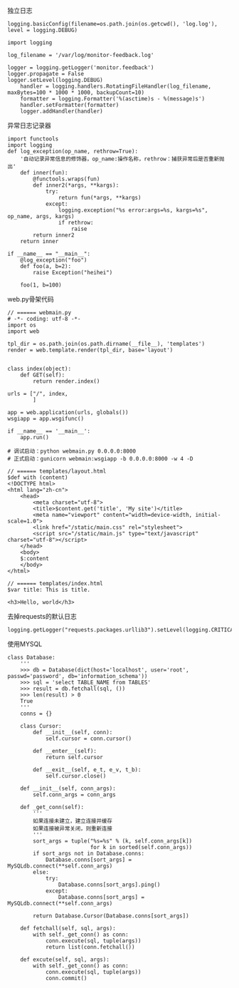 独立日志

    logging.basicConfig(filename=os.path.join(os.getcwd(), 'log.log'), level = logging.DEBUG) 

    import logging                                                                 

    log_filename = '/var/log/monitor-feedback.log'                                 

    logger = logging.getLogger('monitor.feedback')                                    
    logger.propagate = False                                                          
    logger.setLevel(logging.DEBUG)                                                    
        handler = logging.handlers.RotatingFileHandler(log_filename, maxBytes=100 * 1000 * 1000, backupCount=10)
        formatter = logging.Formatter('%(asctime)s - %(message)s')                        
        handler.setFormatter(formatter)                                                   
        logger.addHandler(handler)

异常日志记录器

    import functools
    import logging
    def log_exception(op_name, rethrow=True):
        '自动记录异常信息的修饰器，op_name:操作名称，rethrow：捕获异常后是否重新抛出'
        def inner(fun):
            @functools.wraps(fun)
            def inner2(*args, **kargs):
                try:
                    return fun(*args, **kargs)
                except:
                    logging.exception("%s error:args=%s, kargs=%s", op_name, args, kargs)
                    if rethrow:
                        raise
            return inner2
        return inner
                                                                                      
    if __name__ == "__main__":
        @log_exception("foo")
        def foo(a, b=2):
            raise Exception("heihei")
                                                                                      
        foo(1, b=100)

web.py骨架代码
    
    // ====== webmain.py
    # -*- coding: utf-8 -*-
    import os
    import web

    tpl_dir = os.path.join(os.path.dirname(__file__), 'templates')
    render = web.template.render(tpl_dir, base='layout')


    class index(object):
        def GET(self):
            return render.index()

    urls = ["/", index,
            ]

    app = web.application(urls, globals())
    wsgiapp = app.wsgifunc()

    if __name__ == '__main__':
        app.run()
    
    # 调试启动：python webmain.py 0.0.0.0:8000
    # 正式启动：gunicorn webmain:wsgiapp -b 0.0.0.0:8000 -w 4 -D

    // ====== templates/layout.html
    $def with (content)
    <!DOCTYPE html>
    <html lang="zh-cn">
        <head>
            <meta charset="utf-8">
            <title>$content.get('title', 'My site')</title>
            <meta name="viewport" content="width=device-width, initial-scale=1.0">
            <link href="/static/main.css" rel="stylesheet">
            <script src="/static/main.js" type="text/javascript" charset="utf-8"></script>
        </head>
        <body>
        $:content
        </body>
    </html>

    // ====== templates/index.html
    $var title: This is title.

    <h3>Hello, world</h3>



去掉requests的默认日志

    logging.getLogger("requests.packages.urllib3").setLevel(logging.CRITICAL)  

使用MYSQL

    class Database:
        '''
        >>> db = Database(dict(host='localhost', user='root', passwd='password', db='information_schema'))
        >>> sql = 'select TABLE_NAME from TABLES'
        >>> result = db.fetchall(sql, ())
        >>> len(result) > 0
        True
        '''
        conns = {}

        class Cursor:
            def __init__(self, conn):
                self.cursor = conn.cursor()

            def __enter__(self):
                return self.cursor
                        
            def __exit__(self, e_t, e_v, t_b):
                self.cursor.close()

        def __init__(self, conn_args):
            self.conn_args = conn_args

        def _get_conn(self):
            '''
            如果连接未建立，建立连接并缓存
            如果连接被异常关闭，则重新连接
            '''
            sort_args = tuple("%s=%s" % (k, self.conn_args[k])
                              for k in sorted(self.conn_args))
            if sort_args not in Database.conns:
                Database.conns[sort_args] = MySQLdb.connect(**self.conn_args)
            else:
                try:
                    Database.conns[sort_args].ping()
                except:
                    Database.conns[sort_args] = MySQLdb.connect(**self.conn_args)

            return Database.Cursor(Database.conns[sort_args])

        def fetchall(self, sql, args):
            with self._get_conn() as conn:
                conn.execute(sql, tuple(args))
                return list(conn.fetchall())

        def excute(self, sql, args):
            with self._get_conn() as conn:
                conn.execute(sql, tuple(args))
                conn.commit()
